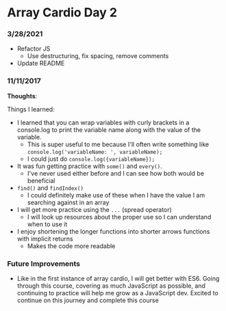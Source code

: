 # Array Cardio Day 2

### 3/28/2021
- Refactor JS
  - Use destructuring, fix spacing, remove comments
- Update README
### 11/11/2017

**Thoughts**:

Things I learned:

- I learned that you can wrap variables with curly brackets in a console.log to print the variable name along with the value of the variable.
  - This is super useful to me because I'll often write something like `console.log('variableName: ', variableName);`
  - I could just do `console.log({variableName});`
- It was fun getting practice with `some()` and `every()`.
  - I've never used either before and I can see how both would be beneficial
- `find()` and `findIndex()`
  - I could definitely make use of these when I have the value I am searching against in an array
- I will get more practice using the `...` (spread operator)
  - I will look up resources about the proper use so I can understand when to use it
- I enjoy shortening the longer functions into shorter arrows functions with implicit returns
  - Makes the code more readable

### Future Improvements

- Like in the first instance of array cardio, I will get better with ES6. Going through this course, covering as much JavaScript as possible, and continuing to practice will help me grow as a JavaScript dev. Excited to continue on this journey and complete this course
